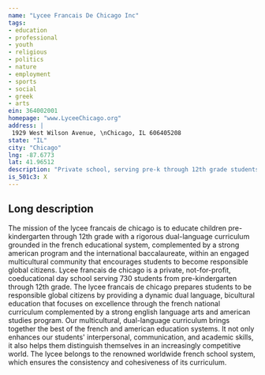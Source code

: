 ```yaml
---
name: "Lycee Francais De Chicago Inc"
tags:
- education
- professional
- youth
- religious
- politics
- nature
- employment
- sports
- social
- greek
- arts
ein: 364002001
homepage: "www.LyceeChicago.org"
address: |
 1929 West Wilson Avenue, \nChicago, IL 606405208
state: "IL"
city: "Chicago"
lng: -87.6773
lat: 41.96512
description: "Private school, serving pre-k through 12th grade students. "
is_501c3: X
---
```


## Long description

The mission of the lycee francais de chicago is to educate children pre-kindergarten through 12th grade with a rigorous dual-language curriculum grounded in the french educational system, complemented by a strong american program and the international baccalaureate, within an engaged multicultural community that encourages students to become responsible global citizens. Lycee francais de chicago is a private, not-for-profit, coeducational day school serving 730 students from pre-kindergarten through 12th grade. The lycee francais de chicago prepares students to be responsible global citizens by providing a dynamic dual language, bicultural education that focuses on excellence through the french national curriculum complemented by a strong english language arts and american studies program. Our multicultural, dual-language curriculum brings together the best of the french and american education systems. It not only enhances our students' interpersonal, communication, and academic skills, it also helps them distinguish themselves in an increasingly competitive world. The lycee belongs to the renowned worldwide french school system, which ensures the consistency and cohesiveness of its curriculum. 
